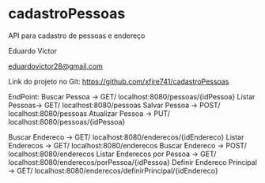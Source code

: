 # cadastroPessoas
API para cadastro de pessoas e endereço

Eduardo Victor

eduardovictor28@gmail.com

Link do projeto no Git: https://github.com/xfire741/cadastroPessoas

EndPoint:
Buscar Pessoa → GET/ localhost:8080/pessoas/{idPessoa}
Listar Pessoas→ GET/ localhost:8080/pessoas
Salvar Pessoa → POST/ localhost:8080/pessoas
Atualizar Pessoa → PUT/ localhost:8080/pessoas/{idPessoa}

Buscar Endereco → GET/ localhost:8080/enderecos/{idEndereco}
Listar Enderecos → GET/ localhost:8080/enderecos
Buscar Endereco → POST/ localhost:8080/enderecos
Listar Enderecos por Pessoa → GET/ localhost:8080/enderecos/porPessoa/{idPessoa}
Definir Endereco Principal → GET/ localhost:8080/enderecos/definirPrincipal/{idEndereco}

